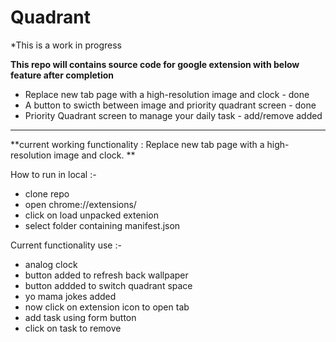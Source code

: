 # Quadrant

*This is a work in progress

**This repo will contains source code for google extension with below feature after completion**
- Replace new tab page with a high-resolution image and clock - done
- A button to swicth between image and priority quadrant screen - done
- Priority Quadrant screen to manage your daily task - add/remove added

---------------------------------------------------------------------------------------------------------------
**current working functionality : Replace new tab page with a high-resolution image and clock. **

How to run in local :- 
- clone repo
- open chrome://extensions/
- click on load unpacked extenion
- select folder containing manifest.json

Current functionality use :- 
- analog clock
- button added to refresh back wallpaper
- button addded to switch quadrant space
- yo mama jokes added
- now click on extension icon to open tab
- add task using form button
- click on task to remove
